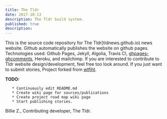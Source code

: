 ```yaml
---
title: The Tldr 
date: 2017-10-13
description: The Tldr build system. 
published: true
description:
---
```

This is the source code repository for The Tldr[tldnews.github.io) news website. Github automatically publishes the website on github pages. 
Technologies used: Github Pages, Jekyll, Algolia, Travis CI, [ghpages-ghcomments](https://github.com/wireddown/ghpages-ghcomments),
Heroku, and mailchimp. 
If you are interested to contribute to Tldr website design/development, feel free too look around. If you just want to submit stories, 
Project forked from [wtfjht](https://github.com/mkiser/WTFJHT/).

  **TODO:**
  
      
       * Continuously edit README.md
       * Create wiki page for sources/publications
       * Create project road map wiki page
       * Start publishing stories.
       
    
    
 
 Billie Z., Contributing developer, The Tldr.
